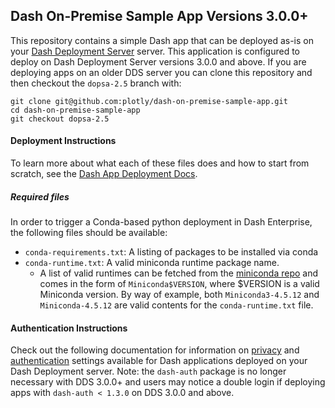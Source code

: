 ## Dash On-Premise Sample App Versions 3.0.0+

This repository contains a simple Dash app that can be deployed as-is on your [Dash Deployment Server](https://plot.ly/dash/pricing/) server. This application is configured to deploy on Dash Deployment Server versions 3.0.0
and above. If you are deploying apps on an older DDS server you can clone this repository and then checkout the `dopsa-2.5` branch with:

```
git clone git@github.com:plotly/dash-on-premise-sample-app.git
cd dash-on-premise-sample-app
git checkout dopsa-2.5
```

#### Deployment Instructions

To learn more about what each of these files does and how to start from scratch, see the [Dash App Deployment Docs](https://plot.ly/dash/deployment/on-premise).

##### Required files

In order to trigger a Conda-based python deployment in Dash Enterprise, the following files should be available:

- `conda-requirements.txt`: A listing of packages to be installed via conda
- `conda-runtime.txt`: A valid miniconda runtime package name.
  - A list of valid runtimes can be fetched from the [miniconda repo](https://repo.continuum.io/miniconda/) and comes in the form of `Miniconda$VERSION`, where $VERSION is a valid Miniconda version. By way of example, both `Miniconda3-4.5.12` and `Miniconda-4.5.12` are valid contents for the `conda-runtime.txt` file.

#### Authentication Instructions
Check out the following documentation for information on [privacy](https://dash.plot.ly/dash-deployment-server/privacy) and [authentication](https://dash.plot.ly/dash-deployment-server/app-authentication) settings
available for Dash applications deployed on your Dash Deployment server. Note: the `dash-auth` package is
no longer necessary with DDS 3.0.0+ and users may notice a double login if deploying apps with
`dash-auth < 1.3.0` on DDS 3.0.0 and above.
